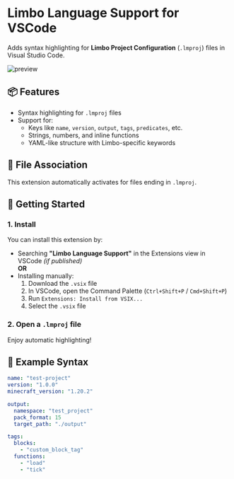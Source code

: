 # Limbo Language Support for VSCode

Adds syntax highlighting for **Limbo Project Configuration** (`.lmproj`) files in Visual Studio Code.

![preview](https://user-images.githubusercontent.com/yourusername/your-preview-image.png) <!-- Optional screenshot -->

## 📦 Features

- Syntax highlighting for `.lmproj` files
- Support for:
  - Keys like `name`, `version`, `output`, `tags`, `predicates`, etc.
  - Strings, numbers, and inline functions
  - YAML-like structure with Limbo-specific keywords

## 🔧 File Association

This extension automatically activates for files ending in `.lmproj`.

## 🚀 Getting Started

### 1. Install

You can install this extension by:

- Searching **"Limbo Language Support"** in the Extensions view in VSCode *(if published)*  
**OR**
- Installing manually:
  1. Download the `.vsix` file
  2. In VSCode, open the Command Palette (`Ctrl+Shift+P` / `Cmd+Shift+P`)
  3. Run `Extensions: Install from VSIX...`
  4. Select the `.vsix` file

### 2. Open a `.lmproj` file  
Enjoy automatic highlighting!

## 🧠 Example Syntax

```yaml
name: "test-project"
version: "1.0.0"
minecraft_version: "1.20.2"

output:
  namespace: "test_project"
  pack_format: 15
  target_path: "./output"

tags:
  blocks:
    - "custom_block_tag"
  functions:
    - "load"
    - "tick"

